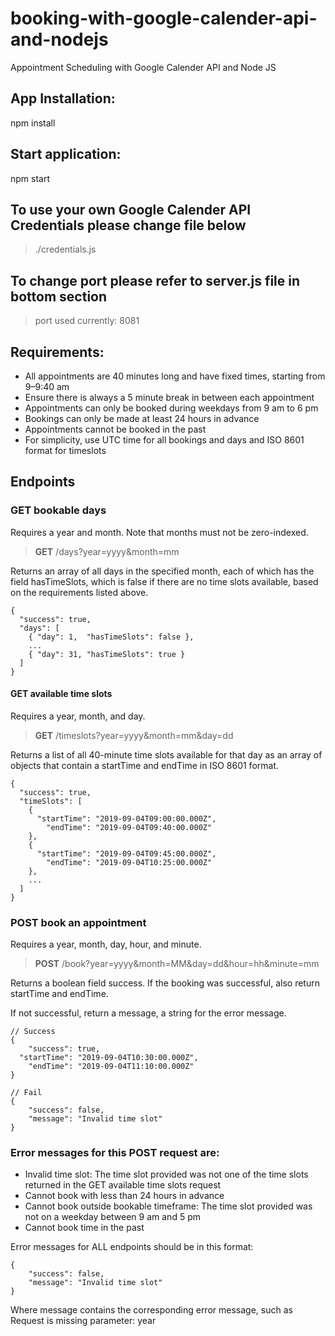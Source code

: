 # booking-with-google-calender-api-and-nodejs
Appointment Scheduling with Google Calender API and Node JS

## App Installation:
npm install

## Start application:
npm start

## To use your own Google Calender API Credentials please change file below
> ./credentials.js

## To change port please refer to server.js file in bottom section
> port used currently: 8081

## Requirements:

- All appointments are 40 minutes long and have fixed times, starting from 9–9:40 am
- Ensure there is always a 5 minute break in between each appointment
- Appointments can only be booked during weekdays from 9 am to 6 pm
- Bookings can only be made at least 24 hours in advance
- Appointments cannot be booked in the past
- For simplicity, use UTC time for all bookings and days and ISO 8601 format for timeslots 


## Endpoints 

### GET bookable days
Requires a year and month. Note that months must not be zero-indexed.

> __GET__  /days?year=yyyy&month=mm

Returns an array of all days in the specified month, each of which has the field hasTimeSlots, which is false if there are no time slots available, based on the requirements listed above.

```
{
  "success": true,
  "days": [
    { "day": 1,  "hasTimeSlots": false },
    ...
    { "day": 31, "hasTimeSlots": true }
  ]
}
```

#### GET available time slots

Requires a year, month, and day.

> __GET__  /timeslots?year=yyyy&month=mm&day=dd

Returns a list of all 40-minute time slots available for that day as an array of objects that contain a startTime and endTime in ISO 8601 format.

```
{
  "success": true,
  "timeSlots": [
    {
      "startTime": "2019-09-04T09:00:00.000Z",
        "endTime": "2019-09-04T09:40:00.000Z"
    },
    {
      "startTime": "2019-09-04T09:45:00.000Z",
        "endTime": "2019-09-04T10:25:00.000Z"
    },
    ...
  ]
}
```

### POST book an appointment

Requires a year, month, day, hour, and minute.

> __POST__  /book?year=yyyy&month=MM&day=dd&hour=hh&minute=mm

Returns a boolean field success. If the booking was successful, also return startTime and endTime.

If not successful, return a message, a string for the error message.

```
// Success
{
    "success": true,
  "startTime": "2019-09-04T10:30:00.000Z",
    "endTime": "2019-09-04T11:10:00.000Z"
}

// Fail
{
    "success": false,
    "message": "Invalid time slot"
}
```

### Error messages for this POST request are:

- Invalid time slot: The time slot provided was not one of the time slots returned in the GET available time slots request
- Cannot book with less than 24 hours in advance
- Cannot book outside bookable timeframe: The time slot provided was not on a weekday between 9 am and 5 pm
- Cannot book time in the past

Error messages for ALL endpoints should be in this format:

```
{
    "success": false,
    "message": "Invalid time slot"
}

```

Where message contains the corresponding error message, such as Request is missing parameter: year
